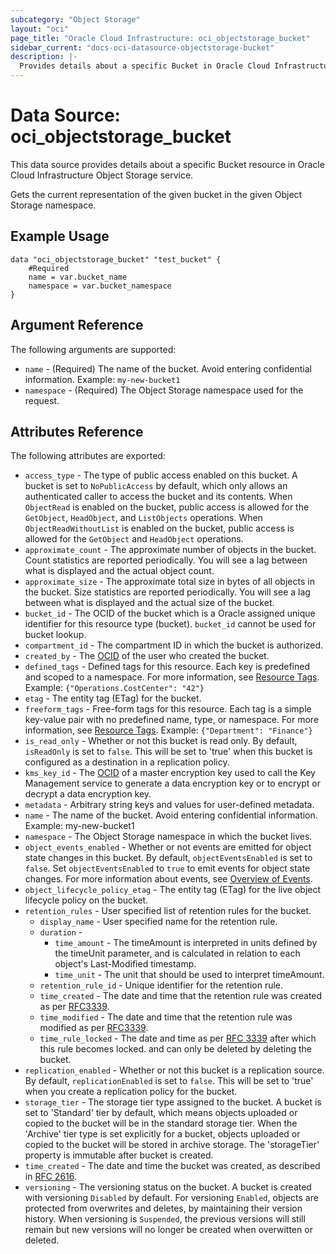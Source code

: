 ```yaml
---
subcategory: "Object Storage"
layout: "oci"
page_title: "Oracle Cloud Infrastructure: oci_objectstorage_bucket"
sidebar_current: "docs-oci-datasource-objectstorage-bucket"
description: |-
  Provides details about a specific Bucket in Oracle Cloud Infrastructure Object Storage service
---
```


# Data Source: oci_objectstorage_bucket
This data source provides details about a specific Bucket resource in Oracle Cloud Infrastructure Object Storage service.

Gets the current representation of the given bucket in the given Object Storage namespace.


## Example Usage

```hcl
data "oci_objectstorage_bucket" "test_bucket" {
	#Required
	name = var.bucket_name
	namespace = var.bucket_namespace
}
```

## Argument Reference

The following arguments are supported:

* `name` - (Required) The name of the bucket. Avoid entering confidential information. Example: `my-new-bucket1` 
* `namespace` - (Required) The Object Storage namespace used for the request.


## Attributes Reference

The following attributes are exported:

* `access_type` - The type of public access enabled on this bucket. A bucket is set to `NoPublicAccess` by default, which only allows an authenticated caller to access the bucket and its contents. When `ObjectRead` is enabled on the bucket, public access is allowed for the `GetObject`, `HeadObject`, and `ListObjects` operations. When `ObjectReadWithoutList` is enabled on the bucket, public access is allowed for the `GetObject` and `HeadObject` operations. 
* `approximate_count` - The approximate number of objects in the bucket. Count statistics are reported periodically. You will see a lag between what is displayed and the actual object count. 
* `approximate_size` - The approximate total size in bytes of all objects in the bucket. Size statistics are reported periodically. You will see a lag between what is displayed and the actual size of the bucket. 
* `bucket_id` - The OCID of the bucket which is a Oracle assigned unique identifier for this resource type (bucket). `bucket_id` cannot be used for bucket lookup.
* `compartment_id` - The compartment ID in which the bucket is authorized.
* `created_by` - The [OCID](https://docs.cloud.oracle.com/iaas/Content/General/Concepts/identifiers.htm) of the user who created the bucket.
* `defined_tags` - Defined tags for this resource. Each key is predefined and scoped to a namespace. For more information, see [Resource Tags](https://docs.cloud.oracle.com/iaas/Content/General/Concepts/resourcetags.htm). Example: `{"Operations.CostCenter": "42"}` 
* `etag` - The entity tag (ETag) for the bucket.
* `freeform_tags` - Free-form tags for this resource. Each tag is a simple key-value pair with no predefined name, type, or namespace. For more information, see [Resource Tags](https://docs.cloud.oracle.com/iaas/Content/General/Concepts/resourcetags.htm). Example: `{"Department": "Finance"}` 
* `is_read_only` - Whether or not this bucket is read only. By default, `isReadOnly` is set to `false`. This will be set to 'true' when this bucket is configured as a destination in a replication policy. 
* `kms_key_id` - The [OCID](https://docs.cloud.oracle.com/iaas/Content/General/Concepts/identifiers.htm) of a master encryption key used to call the Key Management service to generate a data encryption key or to encrypt or decrypt a data encryption key. 
* `metadata` - Arbitrary string keys and values for user-defined metadata.
* `name` - The name of the bucket. Avoid entering confidential information. Example: my-new-bucket1 
* `namespace` - The Object Storage namespace in which the bucket lives.
* `object_events_enabled` - Whether or not events are emitted for object state changes in this bucket. By default, `objectEventsEnabled` is set to `false`. Set `objectEventsEnabled` to `true` to emit events for object state changes. For more information about events, see [Overview of Events](https://docs.cloud.oracle.com/iaas/Content/Events/Concepts/eventsoverview.htm). 
* `object_lifecycle_policy_etag` - The entity tag (ETag) for the live object lifecycle policy on the bucket.
* `retention_rules` - User specified list of retention rules for the bucket.
    * `display_name` - User specified name for the retention rule.
    * `duration` - 
        * `time_amount` - The timeAmount is interpreted in units defined by the timeUnit parameter, and is calculated in relation to each object's Last-Modified timestamp. 
        * `time_unit` - The unit that should be used to interpret timeAmount.
    * `retention_rule_id` - Unique identifier for the retention rule.
    * `time_created` - The date and time that the retention rule was created as per [RFC3339](https://tools.ietf.org/html/rfc3339).
    * `time_modified` - The date and time that the retention rule was modified as per [RFC3339](https://tools.ietf.org/html/rfc3339).
    * `time_rule_locked` - The date and time as per [RFC 3339](https://tools.ietf.org/html/rfc3339) after which this rule becomes locked. and can only be deleted by deleting the bucket. 
* `replication_enabled` - Whether or not this bucket is a replication source. By default, `replicationEnabled` is set to `false`. This will be set to 'true' when you create a replication policy for the bucket. 
* `storage_tier` - The storage tier type assigned to the bucket. A bucket is set to 'Standard' tier by default, which means objects uploaded or copied to the bucket will be in the standard storage tier. When the 'Archive' tier type is set explicitly for a bucket, objects uploaded or copied to the bucket will be stored in archive storage. The 'storageTier' property is immutable after bucket is created. 
* `time_created` - The date and time the bucket was created, as described in [RFC 2616](https://tools.ietf.org/html/rfc2616#section-14.29).
* `versioning` - The versioning status on the bucket. A bucket is created with versioning `Disabled` by default. For versioning `Enabled`, objects are protected from overwrites and deletes, by maintaining their version history. When versioning is `Suspended`, the previous versions will still remain but new versions will no longer be created when overwitten or deleted. 

